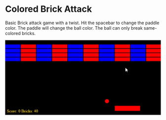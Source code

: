# Colored Brick Attack
Basic Brick attack game with a twist. Hit the spacebar to change the paddle color. The paddle will change the ball color. 
The ball can only break same-colored bricks.

![demo](./demo.gif)

